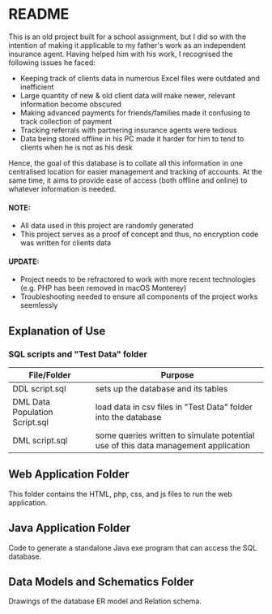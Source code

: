 # README

This is an old project built for a school assignment, but I did so with the intention of making it applicable to my father's work as an independent insurance agent. Having helped him with his work, I recognised the following issues he faced:
- Keeping track of clients data in numerous Excel files were outdated and inefficient
- Large quantity of new & old client data will make newer, relevant information become obscured
- Making advanced payments for friends/families made it confusing to track collection of payment
- Tracking referrals with partnering insurance agents were tedious
- Data being stored offline in his PC made it harder for him to tend to clients when he is not as his desk

Hence, the goal of this database is to collate all this information in one centralised location for easier management and tracking of accounts. At the same time, it aims to provide ease of access (both offline and online) to whatever information is needed.

#### NOTE:
- All data used in this project are randomly generated
- This project serves as a proof of concept and thus, no encryption code was written for clients data

#### UPDATE:
- Project needs to be refractored to work with more recent technologies (e.g. PHP has been removed in macOS Monterey)
- Troubleshooting needed to ensure all components of the project works seemlessly

## Explanation of Use
### SQL scripts and "Test Data" folder
| File/Folder | Purpose |
| ------ | ------ |
| DDL script.sql | sets up the database and its tables |
| DML Data Population Script.sql | load data in csv files in "Test Data" folder into the database |
| DML script.sql | some queries written to simulate potential use of this data management application |

## Web Application Folder
This folder contains the HTML, php, css, and js files to run the web application.

## Java Application Folder
Code to generate a standalone Java exe program that can access the SQL database.

## Data Models and Schematics Folder
Drawings of the database ER model and Relation schema.
